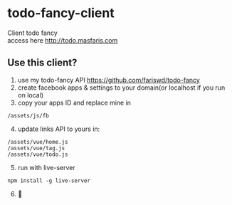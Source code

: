 # todo-fancy-client
Client todo fancy  
access here http://todo.masfaris.com

## Use this client?
1. use my todo-fancy API https://github.com/fariswd/todo-fancy
2. create facebook apps & settings to your domain(or localhost if you run on local)
3. copy your apps ID and replace mine in 
```
/assets/js/fb
```
4. update links API to yours in:
```
/assets/vue/home.js
/assets/vue/tag.js
/assets/vue/todo.js
```
5. run with live-server
```
npm install -g live-server
```
6. :rocket:
